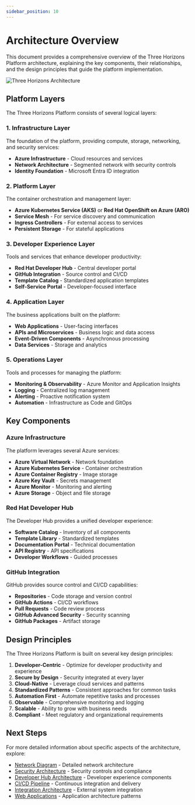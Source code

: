 ```yaml
---
sidebar_position: 10
---
```


# Architecture Overview

This document provides a comprehensive overview of the Three Horizons Platform architecture, explaining the key components, their relationships, and the design principles that guide the platform implementation.

<div className="diagram-container">
  <img src="/img/diagrams/architecture-diagram.svg" alt="Three Horizons Architecture" style={{maxWidth: '100%', height: 'auto'}} />
</div>

## Platform Layers

The Three Horizons Platform consists of several logical layers:

### 1. Infrastructure Layer

The foundation of the platform, providing compute, storage, networking, and security services:

- **Azure Infrastructure** - Cloud resources and services
- **Network Architecture** - Segmented network with security controls
- **Identity Foundation** - Microsoft Entra ID integration

### 2. Platform Layer

The container orchestration and management layer:

- **Azure Kubernetes Service (AKS)** or **Red Hat OpenShift on Azure (ARO)**
- **Service Mesh** - For service discovery and communication
- **Ingress Controllers** - For external access to services
- **Persistent Storage** - For stateful applications

### 3. Developer Experience Layer

Tools and services that enhance developer productivity:

- **Red Hat Developer Hub** - Central developer portal
- **GitHub Integration** - Source control and CI/CD
- **Template Catalog** - Standardized application templates
- **Self-Service Portal** - Developer-focused interface

### 4. Application Layer

The business applications built on the platform:

- **Web Applications** - User-facing interfaces
- **APIs and Microservices** - Business logic and data access
- **Event-Driven Components** - Asynchronous processing
- **Data Services** - Storage and analytics

### 5. Operations Layer

Tools and processes for managing the platform:

- **Monitoring & Observability** - Azure Monitor and Application Insights
- **Logging** - Centralized log management
- **Alerting** - Proactive notification system
- **Automation** - Infrastructure as Code and GitOps

## Key Components

### Azure Infrastructure

The platform leverages several Azure services:

- **Azure Virtual Network** - Network foundation
- **Azure Kubernetes Service** - Container orchestration
- **Azure Container Registry** - Image storage
- **Azure Key Vault** - Secrets management
- **Azure Monitor** - Monitoring and alerting
- **Azure Storage** - Object and file storage

### Red Hat Developer Hub

The Developer Hub provides a unified developer experience:

- **Software Catalog** - Inventory of all components
- **Template Library** - Standardized templates
- **Documentation Portal** - Technical documentation
- **API Registry** - API specifications
- **Developer Workflows** - Guided processes

### GitHub Integration

GitHub provides source control and CI/CD capabilities:

- **Repositories** - Code storage and version control
- **GitHub Actions** - CI/CD workflows
- **Pull Requests** - Code review process
- **GitHub Advanced Security** - Security scanning
- **GitHub Packages** - Artifact storage

## Design Principles

The Three Horizons Platform is built on several key design principles:

1. **Developer-Centric** - Optimize for developer productivity and experience
2. **Secure by Design** - Security integrated at every layer
3. **Cloud-Native** - Leverage cloud services and patterns
4. **Standardized Patterns** - Consistent approaches for common tasks
5. **Automation First** - Automate repetitive tasks and processes
6. **Observable** - Comprehensive monitoring and logging
7. **Scalable** - Ability to grow with business needs
8. **Compliant** - Meet regulatory and organizational requirements

## Next Steps

For more detailed information about specific aspects of the architecture, explore:

- [Network Diagram](diagrams/network) - Detailed network architecture
- [Security Architecture](diagrams/security) - Security controls and compliance
- [Developer Hub Architecture](diagrams/developer-hub) - Developer experience components
- [CI/CD Pipeline](diagrams/cicd) - Continuous integration and delivery
- [Integration Architecture](diagrams/integration) - External system integration
- [Web Applications](diagrams/web-applications) - Application architecture patterns
